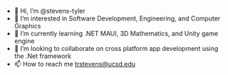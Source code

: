 - 👋 Hi, I’m @stevens-tyler
- 👀 I’m interested in Software Development, Engineering, and Computer Graphics
- 🌱 I’m currently learning .NET MAUI, 3D Mathematics, and Unity game engine
- 💞️ I’m looking to collaborate on cross platform app development using the .Net framework
- 📫 How to reach me trstevens@ucsd.edu

<!---
stevens-tyler/stevens-tyler is a ✨ special ✨ repository because its `README.md` (this file) appears on your GitHub profile.
You can click the Preview link to take a look at your changes.
--->

